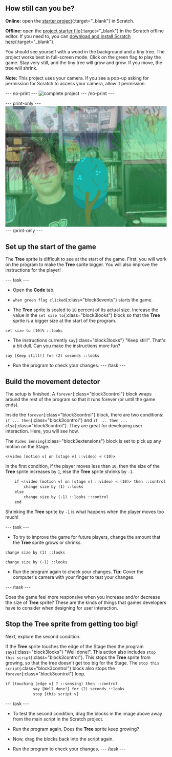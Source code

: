 ## How still can you be?

**Online:** open the [starter project](http://rpf.io/grow-a-tree-on){:target="_blank"} in Scratch.

**Offline:** open the [project starter file](http://rpf.io/p/en/grow-a-tree-go){:target="_blank"} in the Scratch offline editor. If you need to, you can [download and install Scratch here](https://scratch.mit.edu/download){:target="_blank"}.

You should see yourself with a wood in the background and a tiny tree. The project works best in full-screen mode. Click on the green flag to play the game. Stay very still, and the tiny tree will grow and grow. If you move, the tree will shrink.

**Note:** This project uses your camera. If you see a pop-up asking for permission for Scratch to access your camera, allow it permission.

--- no-print ---
![complete project](images/showcase.gif)
--- /no-print ---

--- print-only ---
![complete project](images/showcase.png)
--- /print-only ---

## Set up the start of the game

The **Tree** sprite is difficult to see at the start of the game. First, you will work on the program to make the **Tree** sprite bigger. You will also improve the instructions for the player!

--- task ---
+ Open the **Code** tab.

+ `when green flag clicked`{:class="block3events"} starts the game. 

+ The **Tree** sprite is scaled to `10` percent of its actual size. Increase the value in the `set size to`{:class="block3looks"} block so that the **Tree** sprite is a bigger size at the start of the program.
```blocks3
set size to [10]% ::looks
```
+ The instructions currently `say`{:class="block3looks"} "Keep still!". That's a bit dull. Can you make the instructions more fun?
```blocks3
say [Keep still!] for (2) seconds ::looks
```
+ Run the program to check your changes.
--- /task ---

## Build the movement detector
The setup is finished. A `forever`{:class="block3control"} block wraps around the rest of the program so that it runs forever (or until the game ends).

Inside the `forever`{:class="block3control"} block, there are two conditions: `if ... then`{:class="block3control"} and `if ... then ... else`{:class="block3control"}. They are great for developing user interaction. Here, you will see how.

The `Video Sensing`{:class="block3extensions"} block is set to pick up any motion on the Stage.
```blocks3
<(video [motion v] on [stage v] ::video) < (10)>
```
In the first condition, if the player moves less than `10`, then the size of the **Tree** sprite increases by `1`, else the **Tree** sprite shrinks by `-1`.

```blocks3
	if <(video [motion v] on [stage v] ::video) < (10)> then ::control 
		change size by (1) ::looks
	else 
		change size by (-1) ::looks ::control
	end
```
Shrinking the **Tree** sprite by `-1` is what happens when the player moves too much!

--- task ---
+ To try to improve the game for future players, change the amount that the **Tree** sprite grows or shrinks.

```blocks3
change size by (1) ::looks
```
```blocks3
change size by (-1) ::looks
```
+ Run the program again to check your changes. **Tip:** Cover the computer's camera with your finger to test your changes.

--- /task ---

Does the game feel more responsive when you increase and/or decrease the size of **Tree** sprite? These are the kinds of things that games developers have to consider when designing for user interaction.

## Stop the **Tree** sprite from getting too big!
Next, explore the second condition.

If the **Tree** sprite touches the edge of the Stage then the program `says`{:class="block3looks"} "Well done!". This action also includes `stop this script`{:class="block3control"}. This stops the **Tree** sprite from growing, so that the tree doesn't get too big for the Stage. The `stop this script`{:class="block3control"} block also stops the `forever`{:class="block3control"} loop.
```blocks3
if (touching [edge v] ? ::sensing) then ::control
			say [Well done!] for (2) seconds ::looks
			stop [this script v]
```
--- task ---

+ To test the second condition, drag the blocks in the image above away from the main script in the Scratch project. 

+ Run the program again. Does the **Tree** sprite keep growing?

+ Now, drag the blocks back into the script again.

+ Run the program to check your changes.
--- /task ---
